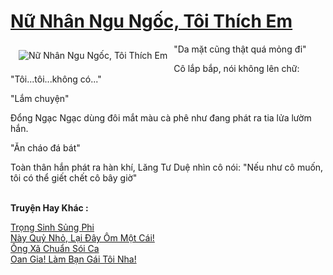 <a href="https://utruyen.com/nu-nhan-ngu-ngoc-toi-thich-em/17056/" title="Nữ Nhân Ngu Ngốc, Tôi Thích Em"><h1>Nữ Nhân Ngu Ngốc, Tôi Thích Em</h1></a><div style="display:table"><img align="right" style="float: left; padding: 10px;" src="https://utruyen.com/images/story/200x260/nu-nhan-ngu-ngoc-toi-thich-em.jpg" alt="Nữ Nhân Ngu Ngốc, Tôi Thích Em">"Da mặt cũng thật quá mỏng đi"<p></p>Cô lắp bắp, nói không lên chữ: "Tôi...tôi...không có..."<p></p>"Lắm chuyện"<p></p>Đổng Ngạc Ngạc dùng đôi mắt màu cà phê như đang phát ra tia lửa lườm hắn.<p></p>"Ăn cháo đá bát"<p></p>Toàn thân hắn phát ra hàn khí, Lăng Tư Duệ nhìn cô nói: "Nếu như cô muốn, tôi có thể giết chết cô bây giờ"</div><p><br><b>Truyện Hay Khác :</b></p><a href="https://utruyen.com/trong-sinh-sung-phi/9387/" alt="Trọng Sinh Sủng Phi">Trọng Sinh Sủng Phi</a><br/><a href="https://truyenngontinhay.wordpress.com/2019/10/03/nay-quy-nho-lai-day-om-mot-cai/" alt="Này Quỷ Nhỏ, Lại Đây Ôm Một Cái!">Này Quỷ Nhỏ, Lại Đây Ôm Một Cái!</a><br/><a href="https://github.com/quanluxury/truyenhot/tree/master/truyenhay/14667/" alt="Ông Xã Chuẩn Sói Ca">Ông Xã Chuẩn Sói Ca</a><br/><a href="https://github.com/quanluxury/truyenhot/tree/master/truyenhay/17186/" alt="Oan Gia! Làm Bạn Gái Tôi Nha!">Oan Gia! Làm Bạn Gái Tôi Nha!</a><br/>